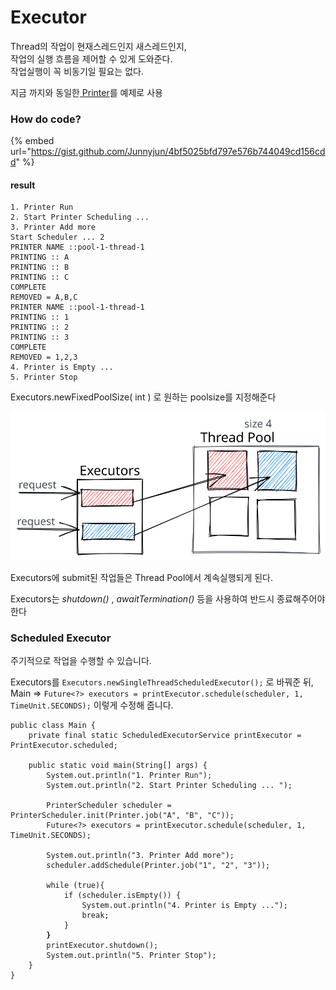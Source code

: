 # Executor

Thread의 작업이 현재스레드인지 새스레드인지, \
작업의 실행 흐름을 제어할 수 있게 도와준다.\
작업실행이 꼭 비동기일 필요는 없다.

지금 까지와 동일한[ Printer](process.md#thread)를 예제로 사용

### How do code?

{% embed url="https://gist.github.com/Junnyjun/4bf5025bfd797e576b744049cd156cdd" %}

#### result

```basic
1. Printer Run
2. Start Printer Scheduling ... 
3. Printer Add more
Start Scheduler ... 2
PRINTER NAME ::pool-1-thread-1
PRINTING :: A
PRINTING :: B
PRINTING :: C
COMPLETE
REMOVED = A,B,C
PRINTER NAME ::pool-1-thread-1
PRINTING :: 1
PRINTING :: 2
PRINTING :: 3
COMPLETE
REMOVED = 1,2,3
4. Printer is Empty ...
5. Printer Stop
```

Executors.newFixedPoolSize( int ) 로 원하는 poolsize를 지정해준다

<img src="../../../.gitbook/assets/file.drawing (2).svg" alt="" class="gitbook-drawing">

Executors에 submit된 작업들은 Thread Pool에서 계속실행되게 된다.

Executors는 _shutdown()_ , _awaitTermination()_ 등을 사용하여 반드시 종료해주어야 한다

### Scheduled Executor

주기적으로 작업을 수행할 수 있습니다.

Executors를 `Executors.newSingleThreadScheduledExecutor();` 로 바꿔준 뒤, \
Main => `Future<?> executors = printExecutor.schedule(scheduler, 1, TimeUnit.SECONDS);` 이렇게 수정해 줍니다.

<pre class="language-java"><code class="lang-java">public class Main {
    private final static ScheduledExecutorService printExecutor = PrintExecutor.scheduled;

    public static void main(String[] args) {
        System.out.println("1. Printer Run");
        System.out.println("2. Start Printer Scheduling ... ");

        PrinterScheduler scheduler = PrinterScheduler.init(Printer.job("A", "B", "C"));
        Future&#x3C;?> executors = printExecutor.schedule(scheduler, 1, TimeUnit.SECONDS);

        System.out.println("3. Printer Add more");
        scheduler.addSchedule(Printer.job("1", "2", "3"));

        while (true){
            if (scheduler.isEmpty()) {
                System.out.println("4. Printer is Empty ...");
                break;
            }
<strong>        }
</strong>        printExecutor.shutdown();
        System.out.println("5. Printer Stop");
    }
}</code></pre>




